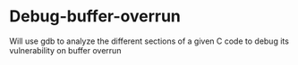 # Debug-buffer-overrun
Will use gdb to analyze the different sections of a given C code to debug its vulnerability on buffer overrun 
